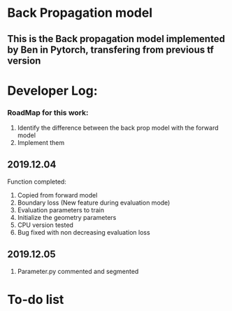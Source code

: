# Back Propagation model
## This is the Back propagation model implemented by Ben in Pytorch, transfering from previous tf version 
# Developer Log:

### RoadMap for this work:
1. Identify the difference between the back prop model with the forward model
2. Implement them

## 2019.12.04
Function completed:
1. Copied from forward model
2. Boundary loss (New feature during evaluation mode)
3. Evaluation parameters to train
4. Initialize the geometry parameters
5. CPU version tested
6. Bug fixed with non decreasing evaluation loss 

## 2019.12.05
1. Parameter.py commented and segmented
# To-do list
